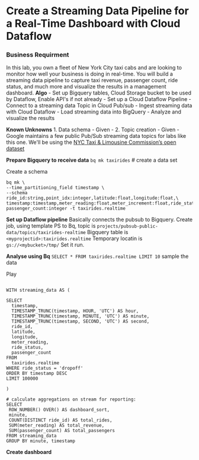 # Create a Streaming Data Pipeline for a Real-Time Dashboard with Cloud Dataflow

### Business Requirment 
In this lab, you own a fleet of New York City taxi cabs and are looking to monitor how well your business is doing in real-time. You will build a streaming data pipeline to capture taxi revenue, passenger count, ride status, and much more and visualize the results in a management dashboard. 
**Algo** 
	-  Set up Bigquery tables, Cloud Storage bucket to be used by Dataflow,  Enable API's if not already
	-  Set up a Cloud Dataflow Pipeline
	-   Connect to a streaming data Topic in Cloud Pub/sub
	-   Ingest streaming data with Cloud Dataflow
	-   Load streaming data into BigQuery
	-   Analyze and visualize the results

**Known Unknowns**
	1. Data schema  - Given - 
	2. Topic creation - Given -  Google maintains a few public Pub/Sub streaming data topics for labs like this one. We'll be using the [NYC Taxi & Limousine Commission’s open dataset](https://data.cityofnewyork.us/) 

**Prepare Bigquery to receive data**
`bq mk taxirides` # create a data set

Create a schema
```
bq mk \
--time_partitioning_field timestamp \
--schema ride_id:string,point_idx:integer,latitude:float,longitude:float,\
timestamp:timestamp,meter_reading:float,meter_increment:float,ride_status:string,\
passenger_count:integer -t taxirides.realtime
```  
**Set up Dataflow pipeline**
Basically connects the pubsub to Bigquery. 
Create job, using template PS to Bq,  topic is `projects/pubsub-public-data/topics/taxirides-realtime`  Bigquery table is `<myprojectid>:taxirides.realtime` Temporary locatin is `gs://<mybucket>/tmp/` Set it run. 


**Analyse using Bq**
`SELECT * FROM taxirides.realtime LIMIT 10` sample the data

Play
```

WITH streaming_data AS (

SELECT
  timestamp,
  TIMESTAMP_TRUNC(timestamp, HOUR, 'UTC') AS hour,
  TIMESTAMP_TRUNC(timestamp, MINUTE, 'UTC') AS minute,
  TIMESTAMP_TRUNC(timestamp, SECOND, 'UTC') AS second,
  ride_id,
  latitude,
  longitude,
  meter_reading,
  ride_status,
  passenger_count
FROM
  taxirides.realtime
WHERE ride_status = 'dropoff'
ORDER BY timestamp DESC
LIMIT 100000

)

# calculate aggregations on stream for reporting:
SELECT
 ROW_NUMBER() OVER() AS dashboard_sort,
 minute,
 COUNT(DISTINCT ride_id) AS total_rides,
 SUM(meter_reading) AS total_revenue,
 SUM(passenger_count) AS total_passengers
FROM streaming_data
GROUP BY minute, timestamp
```


**Create dashboard**
<!--stackedit_data:
eyJoaXN0b3J5IjpbLTE3ODQyNDEwNjIsLTE0OTY1MTkzMTgsLT
k5Njk4MzU1NSwtMTUwNzE3NTQwOSwxODU1NzEwNDcxLDQ1OTY3
NjA1MiwxMjcxMzMyMjUzXX0=
-->